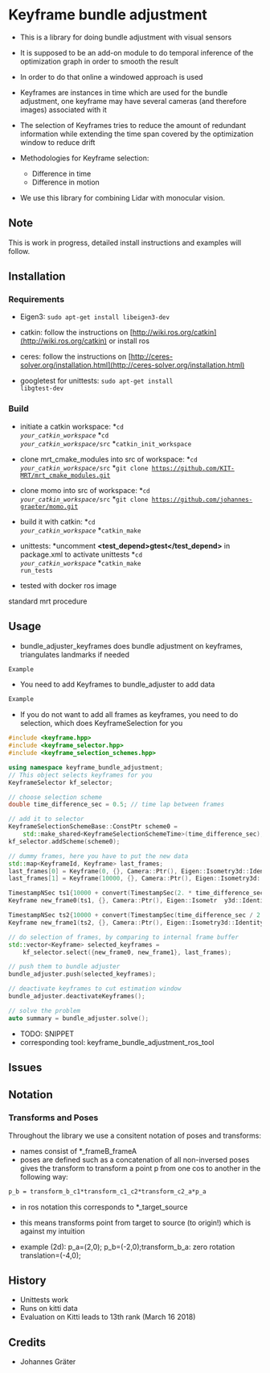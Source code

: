 # Keyframe bundle adjustment

* This is a library for doing bundle adjustment with visual sensors
* It is supposed to be an add-on module to do temporal inference of the optimization graph in order to smooth the result
* In order to do that online a windowed approach is used
* Keyframes are instances in time which are used for the bundle adjustment, one keyframe may have several cameras (and therefore images) associated with it
* The selection of Keyframes tries to reduce the amount of redundant information while extending the time span covered by the optimization window to reduce drift
* Methodologies for Keyframe selection:
  * Difference in time
  * Difference in motion

* We use this library for combining Lidar with monocular vision.

## Note

This is work in progress, detailed install instructions and examples will follow.

## Installation

### Requirements

* Eigen3: <code>sudo apt-get install libeigen3-dev</code>

* catkin: follow the instructions on [http://wiki.ros.org/catkin](http://wiki.ros.org/catkin) or install ros

* ceres: follow the instructions on [http://ceres-solver.org/installation.html](http://ceres-solver.org/installation.html)
* googletest for unittests: <code>sudo apt-get install libgtest-dev</code>

### Build

* initiate a catkin workspace:
    *<code>cd *your_catkin_workspace*</code>
    *<code>cd *your_catkin_workspace*/src</code>
    *<code>catkin_init_workspace</code>

* clone mrt_cmake_modules into src of workspace:
    *<code>cd *your_catkin_workspace*/src</code>
    *<code>git clone https://github.com/KIT-MRT/mrt_cmake_modules.git</code>

* clone momo into src of workspace:
    *<code>cd *your_catkin_workspace*/src</code>
    *<code>git clone https://github.com/johannes-graeter/momo.git</code>

* build it with catkin:
    *<code>cd *your_catkin_workspace*</code>
    *<code>catkin_make</code>

* unittests:
    *uncomment **<test_depend>gtest</test_depend>** in package.xml to activate unittests
    *<code>cd *your_catkin_workspace*</code>
    *<code>catkin_make run_tests</code>

* tested with docker ros image

standard mrt procedure

## Usage

* bundle_adjuster_keyframes does bundle adjustment on keyframes, triangulates landmarks if needed

```cpp
Example
```

* You need to add Keyframes to bundle_adjuster to add data

```cpp
Example
```

* If you do not want to add all frames as keyframes, you need to do selection, which does KeyframeSelection for you

```cpp
#include <keyframe.hpp>
#include <keyframe_selector.hpp>
#include <keyframe_selection_schemes.hpp>

using namespace keyframe_bundle_adjustment;
// This object selects keyframes for you
KeyframeSelector kf_selector;

// choose selection scheme
double time_difference_sec = 0.5; // time lap between frames

// add it to selector
KeyframeSelectionSchemeBase::ConstPtr scheme0 =
    std::make_shared<KeyframeSelectionSchemeTime>(time_difference_sec);
kf_selector.addScheme(scheme0);

// dummy frames, here you have to put the new data
std::map<KeyframeId, Keyframe> last_frames;
last_frames[0] = Keyframe(0, {}, Camera::Ptr(), Eigen::Isometry3d::Identity());
last_frames[1] = Keyframe(10000, {}, Camera::Ptr(), Eigen::Isometry3d::Identity());

TimestampNSec ts1{10000 + convert(TimestampSec(2. * time_difference_sec))};
Keyframe new_frame0(ts1, {}, Camera::Ptr(), Eigen::Isometr  y3d::Identity());

TimestampNSec ts2{10000 + convert(TimestampSec(time_difference_sec / 2.))};
Keyframe new_frame1(ts2, {}, Camera::Ptr(), Eigen::Isometry3d::Identity());

// do selection of frames, by comparing to internal frame buffer
std::vector<Keyframe> selected_keyframes =
    kf_selector.select({new_frame0, new_frame1}, last_frames);

// push them to bundle adjuster
bundle_adjuster.push(selected_keyframes);

// deactivate keyframes to cut estimation window
bundle_adjuster.deactivateKeyframes();

// solve the problem
auto summary = bundle_adjuster.solve();

```

* TODO: SNIPPET
* corresponding tool: keyframe_bundle_adjustment_ros_tool

## Issues

## Notation

### Transforms and Poses

Throughout the library we use a consitent notation of poses and transforms:

* names consist of *_frameB_frameA
* poses are defined such as a concatenation of all non-inversed poses gives the transform to transform a point p from one cos to another in the following way:

```latex
p_b = transform_b_c1*transform_c1_c2*transform_c2_a*p_a
```

* in ros notation this corresponds to *_target_source

* this means transforms point from target to source (to origin!) which is against my intuition

* example (2d): p_a=(2,0); p_b=(-2,0);transform_b_a: zero rotation translation=(-4,0);

## History

* Unittests work
* Runs on kitti data
* Evaluation on Kitti leads to 13th rank (March 16 2018)

## Credits

* Johannes Gräter
